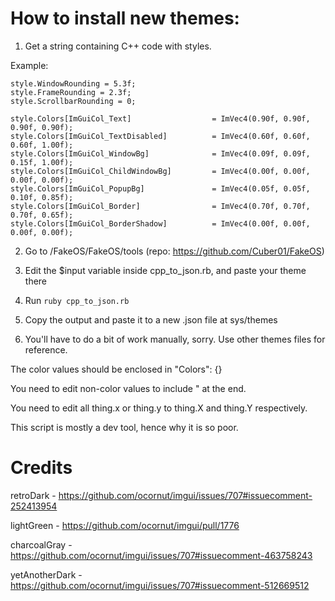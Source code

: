 # How to install new themes:

1. Get a string containing C++ code with styles.

Example:

```
style.WindowRounding = 5.3f;
style.FrameRounding = 2.3f;
style.ScrollbarRounding = 0;

style.Colors[ImGuiCol_Text]                  = ImVec4(0.90f, 0.90f, 0.90f, 0.90f);
style.Colors[ImGuiCol_TextDisabled]          = ImVec4(0.60f, 0.60f, 0.60f, 1.00f);
style.Colors[ImGuiCol_WindowBg]              = ImVec4(0.09f, 0.09f, 0.15f, 1.00f);
style.Colors[ImGuiCol_ChildWindowBg]         = ImVec4(0.00f, 0.00f, 0.00f, 0.00f);
style.Colors[ImGuiCol_PopupBg]               = ImVec4(0.05f, 0.05f, 0.10f, 0.85f);
style.Colors[ImGuiCol_Border]                = ImVec4(0.70f, 0.70f, 0.70f, 0.65f);
style.Colors[ImGuiCol_BorderShadow]          = ImVec4(0.00f, 0.00f, 0.00f, 0.00f);
```

2. Go to /FakeOS/FakeOS/tools (repo: https://github.com/Cuber01/FakeOS)

3. Edit the $input variable inside cpp_to_json.rb, and paste your theme there

4. Run ``ruby cpp_to_json.rb``

5. Copy the output and paste it to a new .json file at sys/themes

6. You'll have to do a bit of work manually, sorry. Use other themes files for reference.

The color values should be enclosed in "Colors": {}

You need to edit non-color values to include " at the end.

You need to edit all thing.x or thing.y to thing.X and thing.Y respectively.

This script is mostly a dev tool, hence why it is so poor.

# Credits

retroDark - https://github.com/ocornut/imgui/issues/707#issuecomment-252413954

lightGreen - https://github.com/ocornut/imgui/pull/1776

charcoalGray - https://github.com/ocornut/imgui/issues/707#issuecomment-463758243

yetAnotherDark - https://github.com/ocornut/imgui/issues/707#issuecomment-512669512
